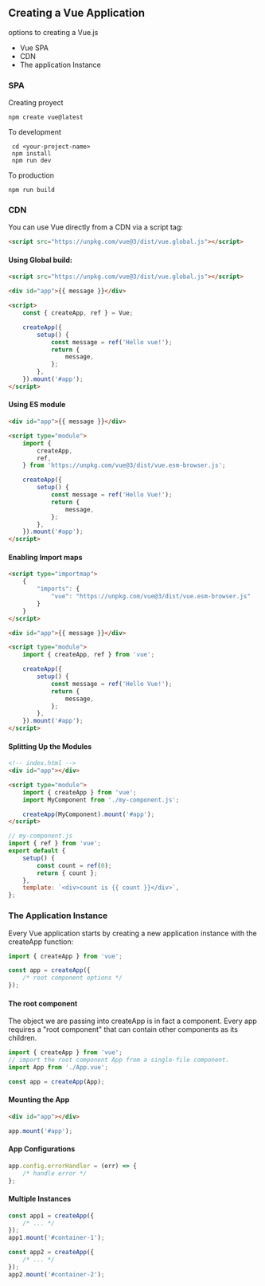 ## Creating a Vue Application

options to creating a Vue.js

-   Vue SPA
-   CDN
-   The application Instance

### SPA

Creating proyect

```shell
npm create vue@latest
```

To development

```shell
 cd <your-project-name>
 npm install
 npm run dev
```

To production

```shell
npm run build
```

### CDN

You can use Vue directly from a CDN via a script tag:

```html
<script src="https://unpkg.com/vue@3/dist/vue.global.js"></script>
```

#### Using Global build:

```html
<script src="https://unpkg.com/vue@3/dist/vue.global.js"></script>

<div id="app">{{ message }}</div>

<script>
    const { createApp, ref } = Vue;

    createApp({
        setup() {
            const message = ref('Hello vue!');
            return {
                message,
            };
        },
    }).mount('#app');
</script>
```

#### Using ES module

```html
<div id="app">{{ message }}</div>

<script type="module">
    import {
        createApp,
        ref,
    } from 'https://unpkg.com/vue@3/dist/vue.esm-browser.js';

    createApp({
        setup() {
            const message = ref('Hello Vue!');
            return {
                message,
            };
        },
    }).mount('#app');
</script>
```

#### Enabling Import maps

```html
<script type="importmap">
    {
        "imports": {
            "vue": "https://unpkg.com/vue@3/dist/vue.esm-browser.js"
        }
    }
</script>

<div id="app">{{ message }}</div>

<script type="module">
    import { createApp, ref } from 'vue';

    createApp({
        setup() {
            const message = ref('Hello Vue!');
            return {
                message,
            };
        },
    }).mount('#app');
</script>
```

#### Splitting Up the Modules

```html
<!-- index.html -->
<div id="app"></div>

<script type="module">
    import { createApp } from 'vue';
    import MyComponent from './my-component.js';

    createApp(MyComponent).mount('#app');
</script>
```

```js
// my-component.js
import { ref } from 'vue';
export default {
    setup() {
        const count = ref(0);
        return { count };
    },
    template: `<div>count is {{ count }}</div>`,
};
```

### The Application Instance

Every Vue application starts by creating a new application instance with the createApp function:

```js
import { createApp } from 'vue';

const app = createApp({
    /* root component options */
});
```

#### The root component

The object we are passing into createApp is in fact a component. Every app requires a "root component" that can contain other components as its children.

```js
import { createApp } from 'vue';
// import the root component App from a single-file component.
import App from './App.vue';

const app = createApp(App);
```

#### Mounting the App

```html
<div id="app"></div>
```

```js
app.mount('#app');
```

#### App Configurations

```js
app.config.errorHandler = (err) => {
    /* handle error */
};
```

#### Multiple Instances

```js
const app1 = createApp({
    /* ... */
});
app1.mount('#container-1');

const app2 = createApp({
    /* ... */
});
app2.mount('#container-2');
```

